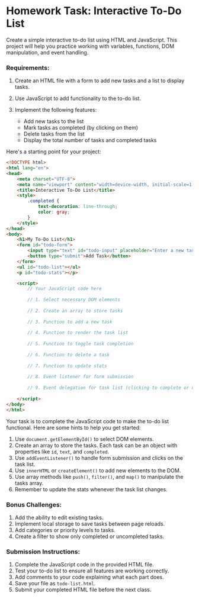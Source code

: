 # Homework Task: Interactive To-Do List

Create a simple interactive to-do list using HTML and JavaScript. This project will help you practice working with variables, functions, DOM manipulation, and event handling.

### Requirements:

1. Create an HTML file with a form to add new tasks and a list to display tasks.
2. Use JavaScript to add functionality to the to-do list.
3. Implement the following features:

    - Add new tasks to the list
    - Mark tasks as completed (by clicking on them)
    - Delete tasks from the list
    - Display the total number of tasks and completed tasks


Here's a starting point for your project:

```html
<!DOCTYPE html>
<html lang="en">
<head>
    <meta charset="UTF-8">
    <meta name="viewport" content="width=device-width, initial-scale=1.0">
    <title>Interactive To-Do List</title>
    <style>
        .completed {
            text-decoration: line-through;
            color: gray;
        }
    </style>
</head>
<body>
    <h1>My To-Do List</h1>
    <form id="todo-form">
        <input type="text" id="todo-input" placeholder="Enter a new task" required>
        <button type="submit">Add Task</button>
    </form>
    <ul id="todo-list"></ul>
    <p id="todo-stats"></p>

    <script>
        // Your JavaScript code here
        
        // 1. Select necessary DOM elements
        
        // 2. Create an array to store tasks
        
        // 3. Function to add a new task
        
        // 4. Function to render the task list
        
        // 5. Function to toggle task completion
        
        // 6. Function to delete a task
        
        // 7. Function to update stats
        
        // 8. Event listener for form submission
        
        // 9. Event delegation for task list (clicking to complete or delete)
        
    </script>
</body>
</html>
```

Your task is to complete the JavaScript code to make the to-do list functional. Here are some hints to help you get started:

1. Use `document.getElementById()` to select DOM elements.
2. Create an array to store the tasks. Each task can be an object with properties like `id`, `text`, and `completed`.
3. Use `addEventListener()` to handle form submission and clicks on the task list.
4. Use `innerHTML` or `createElement()` to add new elements to the DOM.
5. Use array methods like `push()`, `filter()`, and `map()` to manipulate the tasks array.
6. Remember to update the stats whenever the task list changes.


### Bonus Challenges:

1. Add the ability to edit existing tasks.
2. Implement local storage to save tasks between page reloads.
3. Add categories or priority levels to tasks.
4. Create a filter to show only completed or uncompleted tasks.


### Submission Instructions:

1. Complete the JavaScript code in the provided HTML file.
2. Test your to-do list to ensure all features are working correctly.
3. Add comments to your code explaining what each part does.
4. Save your file as `todo-list.html`.
5. Submit your completed HTML file before the next class.

